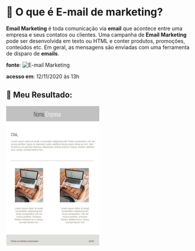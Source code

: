# :email: O que é E-mail de marketing?

**Email Marketing** é toda comunicação via **email** que acontece entre uma empresa e seus contatos ou clientes. Uma campanha de **Email Marketing** pode ser desenvolvida em texto ou HTML e conter produtos, promoções, conteúdos etc. Em geral, as mensagens são enviadas com uma ferramenta de disparo de **emails**.

**fonte**: ![E-mail Marketing](https://resultadosdigitais.com.br/especiais/email-marketing/) 
<p><strong>acesso em</strong>: 12/11/2020 às 13h</p>

## :small_orange_diamond: Meu Resultado:
<img src="https://github.com/souzarayane/Projetos-HTML5-e-CSS3/blob/main/E-mail%20Marketing/src/img/Propaganda.jpg" width="50%" />
